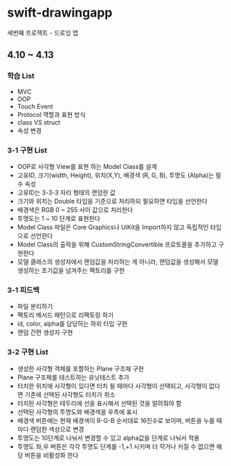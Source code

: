 # swift-drawingapp

세번째 프로젝트 - 드로잉 앱

## 4.10 ~ 4.13

### 학습 List

- MVC
- OOP
- Touch Event
- Protocol 역할과 표현 방식
- class VS struct
- 속성 변경

### 3-1 구현 List

- OOP로 사각형 View를 표현 하는 Model Class를 설계
- 고유ID, 크기(width, Height), 위치(X,Y), 배경색 (R, G, B), 투명도 (Alpha)는 필수 속성
- 고유ID는 3-3-3 자리 형태의 랜덤한 값
- 크기와 위치는 Double 타입을 기준으로 처리하되 필요하면 타입을 선언한다
- 배경색은 RGB 0 ~ 255 사이 값으로 처리한다
- 투명도는 1 ~ 10 단계로 표현한다
- Model Class 파일은 Core Graphics나 UiKit을 Import하지 않고 독립적인 타입으로 선언한다
- Model Class의 출력을 위해 CustomStringConvertible 프로토콜을 추가하고 구현한다
- 모델 클래스의 생성자에서 랜덤값을 처리하는 게 아니라, 랜덤값을 생성해서 모델 생성하는 초기값을 넘겨주는 팩토리를 구현

### 3-1 피드백

- 파일 분리하기
- 팩토리 메서드 패턴으로 리팩토링 하기
- id, color, alpha를 담당하는 하위 타입 구현
- 랜덤 간편 생성자 구현

### 3-2 구현 List

- 생성한 사각형 객체를 포함하는 Plane 구조체 구현
- Plane 구조체를 테스트하는 유닛테스트 추가
- 터치한 위치에 사각형이 있다면 터치 될 때마다 사각형이 선택되고, 사각형이 없다면 기존에 선택된 사각형도 터치가 취소
- 터치된 사각형은 테두리에 선을 표시해서 선택된 것을 알려줘야 함
- 선택된 사각형의 투명도와 배경색을 우측에 표시
- 배경색 버튼에는 현재 배경색이 R-G-B 순서대로 16진수로 보이며, 버튼을 누를 때마다 랜덤한 색상으로 변경
- 투명도는 10단계로 나눠서 변경할 수 있고 alpha값을 단계로 나눠서 적용
- 투명도 좌,우 버튼은 각각 투명도 단계를 -1,+1 시키며 더 작거나 커질 수 없으면 해당 버튼을 비활성화 한다
